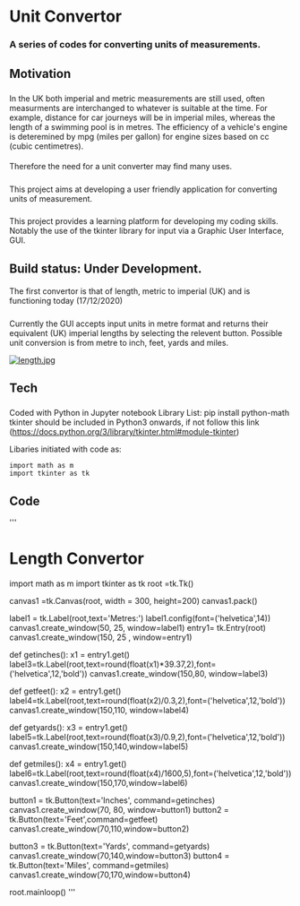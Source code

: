 # **Unit Convertor**  
### A series of codes for converting units of measurements.
## **Motivation**
##### 
In the UK both imperial and metric measurements are still used, often measurments are interchanged to whatever is suitable at the time. 
For example, distance for car journeys will be in imperial miles, whereas the length of a swimming pool is in metres. The efficiency of a vehicle's engine is deteremined by mpg (miles per gallon) for engine sizes based on cc (cubic centimetres).
#### 
Therefore the need for a unit converter may find many uses.
##### 
This project aims at developing a user friendly application for converting units of measurement.
##### 
This project provides a learning platform for developing my coding skills. Notably the use of the tkinter library for input via a Graphic User Interface, GUI. 
## **Build status:** Under Development. 
#### 
The first convertor is that of length, metric to imperial (UK) and is functioning today (17/12/2020)
##### 
Currently the GUI accepts input units in metre format and returns their equivalent (UK) imperial lengths by selecting the relevent button.
Possible unit conversion is from metre to inch, feet, yards and miles.

[![length.jpg](https://i.postimg.cc/tRLX0fqK/length.jpg)](https://postimg.cc/Hj9GX67z)
## **Tech**
#####
Coded with Python in Jupyter notebook
Library List:
pip install python-math
tkinter should be included in Python3 onwards, if not follow this link
(https://docs.python.org/3/library/tkinter.html#module-tkinter)

Libaries initiated with code as:
```
import math as m
import tkinter as tk
```

## **Code**
'''
# Length Convertor
import math as m
import tkinter as tk
root =tk.Tk()

canvas1 =tk.Canvas(root, width = 300, height=200)
canvas1.pack()

label1 = tk.Label(root,text='Metres:')
label1.config(font=('helvetica',14))
canvas1.create_window(50, 25, window=label1)
entry1= tk.Entry(root)
canvas1.create_window(150, 25 , window=entry1)

def getinches():
    x1 = entry1.get()
    label3=tk.Label(root,text=round(float(x1)*39.37,2),font=('helvetica',12,'bold'))
    canvas1.create_window(150,80, window=label3)

def getfeet():
    x2 = entry1.get()
    label4=tk.Label(root,text=round(float(x2)/0.3,2),font=('helvetica',12,'bold'))
    canvas1.create_window(150,110, window=label4)

def getyards():
    x3 = entry1.get()
    label5=tk.Label(root,text=round(float(x3)/0.9,2),font=('helvetica',12,'bold'))
    canvas1.create_window(150,140,window=label5)

def getmiles():
    x4 = entry1.get()
    label6=tk.Label(root,text=round(float(x4)/1600,5),font=('helvetica',12,'bold'))
    canvas1.create_window(150,170,window=label6)      

button1 = tk.Button(text='Inches', command=getinches)
canvas1.create_window(70, 80, window=button1)
button2 = tk.Button(text='Feet',command=getfeet)
canvas1.create_window(70,110,window=button2)

button3 = tk.Button(text='Yards', command=getyards)
canvas1.create_window(70,140,window=button3)
button4 = tk.Button(text='Miles', command=getmiles)
canvas1.create_window(70,170,window=button4)

root.mainloop()
'''
